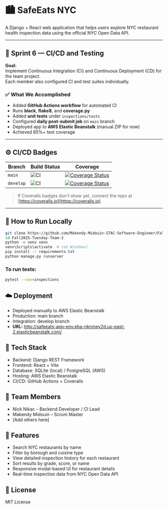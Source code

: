 # 🏙️ SafeEats NYC

A Django + React web application that helps users explore NYC restaurant health inspection data using the official NYC Open Data API.

---

## 🚀 Sprint 6 — CI/CD and Testing

**Goal:**  
Implement Continuous Integration (CI) and Continuous Deployment (CD) for the team project.  
Each member also configured CI and test suites individually.

### ✅ What We Accomplished
- Added **GitHub Actions workflow** for automated CI  
- Runs **black**, **flake8**, and **coverage.py**  
- Added **unit tests** under `inspections/tests`  
- Configured **daily post-submit job** on `main` branch  
- Deployed app to **AWS Elastic Beanstalk** (manual ZIP for now)  
- Achieved 85%+ test coverage  

---

## ⚙️ CI/CD Badges

| Branch | Build Status | Coverage |
|--------|---------------|-----------|
| `main` | ![CI](https://github.com/Makendy-Midouin-STAC-Software-Engineer/Fall2025-Tuesday-Team-3/actions/workflows/django.yml/badge.svg?branch=main) | [![Coverage Status](https://coveralls.io/repos/github/Makendy-Midouin-STAC-Software-Engineer/Fall2025-Tuesday-Team-3/badge.svg?branch=main)](https://coveralls.io/github/Makendy-Midouin-STAC-Software-Engineer/Fall2025-Tuesday-Team-3?branch=main) |
| `develop` | ![CI](https://github.com/Makendy-Midouin-STAC-Software-Engineer/Fall2025-Tuesday-Team-3/actions/workflows/django.yml/badge.svg?branch=develop) | [![Coverage Status](https://coveralls.io/repos/github/Makendy-Midouin-STAC-Software-Engineer/Fall2025-Tuesday-Team-3/badge.svg?branch=develop)](https://coveralls.io/github/Makendy-Midouin-STAC-Software-Engineer/Fall2025-Tuesday-Team-3?branch=develop) |

> If Coveralls badges don't show yet, connect the repo at [https://coveralls.io](https://coveralls.io).

---

## 🧪 How to Run Locally

```bash
git clone https://github.com/Makendy-Midouin-STAC-Software-Engineer/Fall2025-Tuesday-Team-3.git
cd Fall2025-Tuesday-Team-3
python -m venv venv
venv\Scripts\activate  # (on Windows)
pip install -r requirements.txt
python manage.py runserver
```

### To run tests:

```bash
pytest --cov=inspections
```

## ☁️ Deployment

- Deployed manually to AWS Elastic Beanstalk
- Production: main branch
- Integration: develop branch
- **URL:** http://safeeats-app-env.eba-nknmey2d.us-east-2.elasticbeanstalk.com/

## 🧩 Tech Stack

- Backend: Django REST Framework
- Frontend: React + Vite
- Database: SQLite (local) / PostgreSQL (AWS)
- Hosting: AWS Elastic Beanstalk
- CI/CD: GitHub Actions + Coveralls

## 👥 Team Members

- Nick Nikac – Backend Developer / CI Lead
- Makendy Midouin – Scrum Master
- [Add others here]

## 📖 Features

- Search NYC restaurants by name
- Filter by borough and cuisine type
- View detailed inspection history for each restaurant
- Sort results by grade, score, or name
- Responsive modal-based UI for restaurant details
- Real-time inspection data from NYC Open Data API

## 📝 License

MIT License
